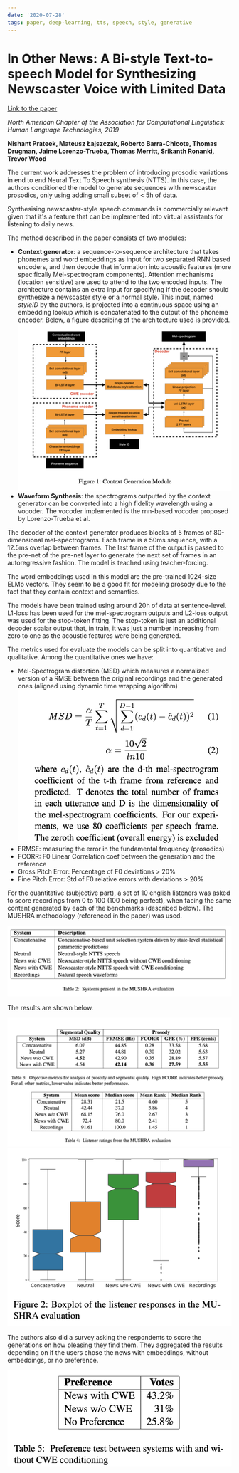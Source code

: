 ```yaml
---
date: '2020-07-28'
tags: paper, deep-learning, tts, speech, style, generative
---
```

# In Other News: A Bi-style Text-to-speech Model for Synthesizing Newscaster Voice with Limited Data

[Link to the paper](https://arxiv.org/abs/1904.02790)

*North American Chapter of the Association for Computational Linguistics: Human Language Technologies, 2019*

**Nishant Prateek, Mateusz Łajszczak, Roberto Barra-Chicote, Thomas Drugman, Jaime Lorenzo-Trueba, Thomas Merritt, Srikanth Ronanki, Trevor Wood**

The current work addresses the problem of introducing prosodic variations in end to end Neural Text To Speech synthesis (NTTS). In this case, the authors conditioned the model to generate sequences with newscaster prosodics, only using adding small subset of < 5h of data.

Synthesising newscaster-style speech commands is commercially relevant given that it's a feature that can be implemented into virtual assistants for listening to daily news.

The method described in the paper consists of two modules:
- **Context generator**: a sequence-to-sequence architecture that takes phonemes and word embeddings as input for two separated RNN based encoders, and then decode that information into acoustic features (more specifically Mel-spectrogram components).  Attention mechanisms (location sensitive) are used to attend to the two encoded inputs. The architecture contains an extra input for specifying if the decoder should synthesize a newscaster style or a normal style. This input, named *styleID* by the authors, is projected into a continuous space using an embedding lookup which is concatenated to the output of the phoneme encoder. Below, a figure describing of the architecture used is provided.
![](assets/prateek2019/architecture.png)
- **Waveform Synthesis**: the spectrograms outputted by the context generator can be converted into a high fidelity wavelength using a vocoder. The vocoder implemented is the rnn-based vocoder proposed by Lorenzo-Trueba et al.


The decoder of the context generator produces blocks of 5 frames of 80-dimensional mel-spectrograms. Each frame is a 50ms sequence, with a 12.5ms overlap between frames. The last frame of the output is passed to the pre-net of the pre-net layer to generate the next set of frames in an autoregressive fashion. The model is teached using teacher-forcing.

The word embeddings used in this model are the pre-trained 1024-size ELMo vectors. They seem to be a good fit for modeling prosody due to the fact that they contain context and semantics.

The models have been trained using around 20h of data at sentence-level. L1-loss has been used for the mel-spectrogram outputs and L2-loss output was used for the stop-token fitting. The stop-token is just an additional decoder scalar output that, in train, it was just a number increasing from zero to one as the acoustic features were being generated.


The metrics used for evaluate the models can be split into quantitative and qualitative. Among the quantitative ones we have:
- Mel-Spectrogram distortion (MSD) which measures a normalized version of a RMSE between the original recordings and the generated ones (aligned using dynamic time wrapping algorithm)
  ![](assets/prateek2019/msd.png)
- FRMSE: measuring the error in the fundamental frequency (prosodics)
- FCORR: F0 Linear Correlation coef between the generation and the reference
- Gross Pitch Error: Percentage of F0 deviations > 20%
- Fine Pitch Error: Std of F0 relative errors with deviations > 20%

For the quantitative (subjective part), a set of 10 english listeners was asked to score recordings from 0 to 100 (100 being perfect), when facing the same content generated by each of the benchmarks (described below). The MUSHRA methodology (referenced in the paper) was used.

![](assets/prateek2019/benchmarks.png)

The results are shown below.

![](assets/prateek2019/quantitative-results.png)
![](assets/prateek2019/qualitative-results.png)

The authors also did a survey asking the respondents to score the generations on how pleasing they find them. They aggregated the results depending on if the users chose the news with embeddings, without embeddings, or no preference.

![](assets/prateek2019/preferences.png)